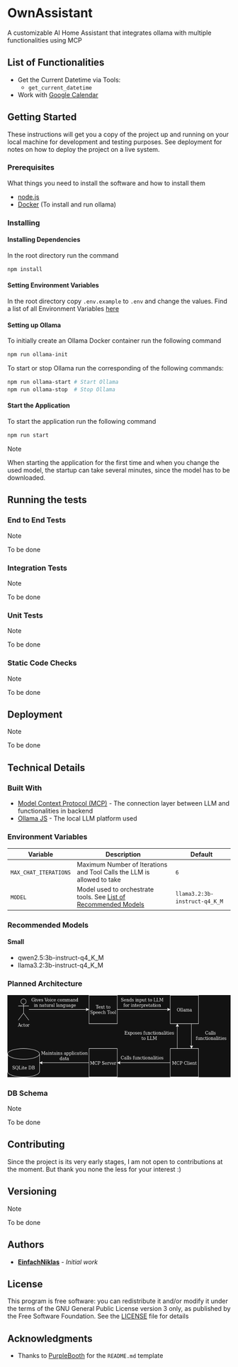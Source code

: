 # OwnAssistant
A customizable AI Home Assistant that integrates ollama with multiple functionalities using MCP  

## List of Functionalities
- Get the Current Datetime via Tools: 
  - ```get_current_datetime```
- Work with [Google Calendar](https://developers.google.com/workspace/calendar/api/quickstart/nodejs)


## Getting Started

These instructions will get you a copy of the project up and running on your local machine for development and testing purposes. See deployment for notes on how to deploy the project on a live system.

### Prerequisites

What things you need to install the software and how to install them

- [node.js](https://nodejs.org/en/download/)
- [Docker](https://docs.docker.com/engine/install/) (To install and run ollama)

### Installing

#### Installing Dependencies
In the root directory run the command
```bash
npm install
```

#### Setting Environment Variables

In the root directory copy `.env.example` to `.env` and change the values. Find a list of all Environment Variables [here](#environment-variables)

#### Setting up Ollama

To initially create an Ollama Docker container run the following command
```bash
npm run ollama-init
```

To start or stop Ollama run the corresponding of the following commands:
```bash
npm run ollama-start # Start Ollama
npm run ollama-stop  # Stop Ollama 
```

#### Start the Application
To start the application run the following command
```bash
npm run start
```
>[!NOTE]
>When starting the application for the first time and when you change the used model, the startup can take several minutes, since the model has to be downloaded. 
## Running the tests

### End to End Tests

>[!NOTE] 
To be done

### Integration Tests

>[!NOTE] 
To be done

### Unit Tests
>[!NOTE] 
To be done

### Static Code Checks

>[!NOTE] 
To be done

## Deployment

>[!NOTE] 
To be done

## Technical Details

### Built With

* [Model Context Protocol (MCP)](https://github.com/modelcontextprotocol/typescript-sdk) - The connection layer between LLM and functionalities in backend
* [Ollama JS](https://github.com/ollama/ollama-js) - The local LLM platform used

### Environment Variables

| Variable              | Description                                                                            | Default                       |
| --------------------- | -------------------------------------------------------------------------------------- | ----------------------------- |
| `MAX_CHAT_ITERATIONS` | Maximum Number of Iterations and Tool Calls the LLM is allowed to take                 | `6`                           |
| `MODEL`               | Model used to orchestrate tools. See [List of Recommended Models](#recommended-models) | `llama3.2:3b-instruct-q4_K_M` |

### Recommended Models
#### Small
- qwen2.5:3b-instruct-q4_K_M
- llama3.2:3b-instruct-q4_K_M

### Planned Architecture

![architecture](architecture.png)

### DB Schema

>[!NOTE] 
To be done

## Contributing

Since the project is its very early stages, I am not open to contributions at the moment. But thank you none the less for your interest :)
## Versioning

>[!NOTE] 
To be done
## Authors
 - [**EinfachNiklas**](https://github.com/EinfachNiklas) - *Initial work*

## License

This program is free software: you can redistribute it and/or modify
it under the terms of the GNU General Public License version 3 only,
as published by the Free Software Foundation.
See the [LICENSE](https://github.com/EinfachNiklas/CrowdMap/blob/main/LICENSE) file for details

## Acknowledgments

* Thanks to [PurpleBooth](github.com/PurpleBooth) for the ```README.md``` template